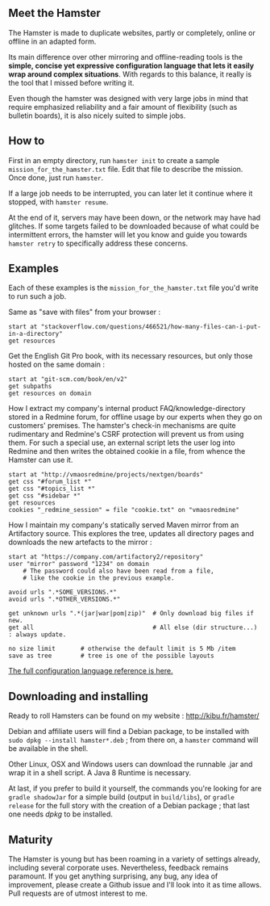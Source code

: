 ## Meet the Hamster

The Hamster is made to duplicate websites, partly or completely, online or offline in an adapted form. 

Its main difference over other mirroring and offline-reading tools is the **simple, concise yet expressive configuration language that lets it easily wrap around complex situations**. With regards to this balance, it really is the tool that I missed before writing it. 

Even though the hamster was designed with very large jobs in mind that require emphasized reliability and a fair amount of flexibility (such as bulletin boards), it is also nicely suited to simple jobs.




## How to

First in an empty directory, run `hamster init` to create a sample `mission_for_the_hamster.txt` file. Edit that file to describe the mission. Once done, just run `hamster`.

If a large job needs to be interrupted, you can later let it continue where it stopped, with `hamster resume`.

At the end of it, servers may have been down, or the network may have had glitches. If some targets failed to be downloaded because of what could be intermittent errors, the hamster will let you know and guide you towards `hamster retry` to specifically address these concerns.


## Examples

Each of these examples is the `mission_for_the_hamster.txt` file you'd write to run such a job.

Same as "save with files" from your browser :

    start at "stackoverflow.com/questions/466521/how-many-files-can-i-put-in-a-directory"
    get resources


Get the English Git Pro book, with its necessary resources, but only those hosted on the same domain :

    start at "git-scm.com/book/en/v2"
    get subpaths
    get resources on domain


How I extract my company's internal product FAQ/knowledge-directory stored in a Redmine forum, for offline usage by our experts when they go on customers' premises. The hamster's check-in mechanisms are quite rudimentary and Redmine's CSRF protection will prevent us from using them. For such a special use, an external script lets the user log into Redmine and then writes the obtained cookie in a file, from whence the Hamster can use it.

    start at "http://vmaosredmine/projects/nextgen/boards"
    get css "#forum_list *"
    get css "#topics_list *"
    get css "#sidebar *"
    get resources
    cookies "_redmine_session" = file "cookie.txt" on "vmaosredmine"



How I maintain my company's statically served Maven mirror from an Artifactory source. This explores the tree, updates all directory pages and downloads the new artefacts to the mirror :

    start at "https://company.com/artifactory2/repository"
    user "mirror" password "1234" on domain  
        # The password could also have been read from a file,
        # like the cookie in the previous example.

    avoid urls ".*SOME_VERSIONS.*"
    avoid urls ".*OTHER_VERSIONS.*"

    get unknown urls ".*(jar|war|pom|zip)"  # Only download big files if new.
    get all                                 # All else (dir structure...) : always update.

    no size limit       # otherwise the default limit is 5 Mb /item
    save as tree        # tree is one of the possible layouts

[The full configuration language reference is here.](https://github.com/mdolidon/hamster/tree/master/configuration.md)


## Downloading and installing

Ready to roll Hamsters can be found on my website : http://kibu.fr/hamster/

Debian and affiliate users will find a Debian package, to be installed with `sudo dpkg --install hamster*.deb` ; from there on, a `hamster` command will be available in the shell.

Other Linux, OSX and Windows users can download the runnable .jar and wrap it in a shell script. A Java 8 Runtime is necessary.

At last, if you prefer to build it yourself, the commands you're looking for are `gradle shadowJar` for a simple build (output in `build/libs`), or `gradle release` for the full story with the creation of a Debian package ; that last one needs *dpkg* to be installed.

## Maturity

The Hamster is young but has been roaming in a variety of settings already, including several corporate uses. Nevertheless, feedback remains paramount. If you get anything surprising, any bug, any idea of improvement, please create a Github issue and I'll look into it as time allows. Pull requests are of utmost interest to me.
